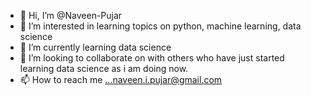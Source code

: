 - 👋 Hi, I’m @Naveen-Pujar
- 👀 I’m interested in learning topics on python, machine learning, data science
- 🌱 I’m currently learning data science
- 💞️ I’m looking to collaborate on with others who have just started learning data science as i am doing now.
- 📫 How to reach me ...naveen.i.pujar@gmail.com

<!---
Naveen-Pujar/Naveen-Pujar is a ✨ special ✨ repository because its `README.md` (this file) appears on your GitHub profile.
You can click the Preview link to take a look at your changes.
--->
